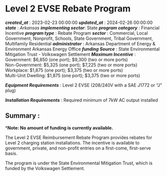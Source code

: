 # Level 2 EVSE Rebate Program 
 ***created_at*** : 2023-02-23 00:00:00 
 ***updated_at*** : 2024-02-26 00:00:00 
 ***state** : Arkansas 
 **implementing sector***: State 
 ***program category*** : Financial Incentive 
 ***program type*** : Rebate Program 
 ***sector*** : Commercial, Local Government, Nonprofit, Schools, State Government, Tribal Government, Multifamily Residential 
 ***administrator*** : Arkansas Department of Energy & Environment Arkansas Energy Office 
 ***funding Source*** : State Environmental Mitigation Trust - Volkswagen Settlement 
 ***Maximum Incentive*** : Government: $6,850 (one port); $9,300 (two or more ports)  
Non-Government: $5,325 (one port); $7,225 (two or more ports)  
Workplace: $1,875 (one port); $3,375 (two or more ports)  
Multi-Unit Dwelling: $1,875 (one port); $3,375 (two or more ports)

 
 ***Equipment Requirements*** : Level 2 EVSE (208/240V with a SAE J1772 or “J” plug)

 
 ***Installation Requirements*** : Required minimum of 7kW AC output installed

 
 ## Summary : 
 ***Note: No amount of funding is currently available.**

The Level 2 EVSE Reimbursement Rebate Program provides rebates for Level 2
charging station installations. The incentive is available to government,
private, and non-profit entries on a first-come, first-serve basis.

The program is under the State Environmental Mitigation Trust, which is funded
by the Volkswagen Settlement.

 
 